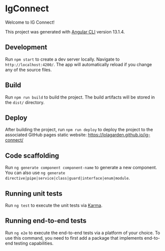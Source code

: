 # IgConnect

Welcome to IG Connect!

This project was generated with [Angular CLI](https://github.com/angular/angular-cli) version 13.1.4.

## Development 

Run `npm start` to create a dev server locally. Navigate to `http://localhost:4200/`. The app will automatically reload if you change any of the source files.

## Build

Run `npm run build` to build the project. The build artifacts will be stored in the `dist/` directory.

## Deploy 

After building the project, run `npm run deploy` to deploy the project to the associated GitHub pages static website: https://lolagarden.github.io/ig-connect/

## Code scaffolding

Run `ng generate component component-name` to generate a new component. You can also use `ng generate directive|pipe|service|class|guard|interface|enum|module`.

## Running unit tests

Run `ng test` to execute the unit tests via [Karma](https://karma-runner.github.io).

## Running end-to-end tests

Run `ng e2e` to execute the end-to-end tests via a platform of your choice. To use this command, you need to first add a package that implements end-to-end testing capabilities.

